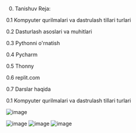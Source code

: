 00. Tanishuv
   Reja:

0.1 Kompyuter qurilmalari va dastrulash tillari turlari

0.2 Dasturlash asoslari va muhitlari

0.3 Pythonni o'rnatish

0.4 Pycharm

0.5 Thonny

0.6 replit.com

0.7 Darslar haqida



0.1 Kompyuter qurilmalari va dastrulash tillari turlari


![image](https://github.com/muslimbek77/Python-course/assets/48023644/40ad09be-7a44-4efd-9cd8-b024460411c2)


![image](https://github.com/muslimbek77/Python-course/assets/48023644/3d0650ea-8d90-4481-a026-0df1bbffc083)
![image](https://github.com/muslimbek77/Python-course/assets/48023644/bdec247a-cb65-4520-b277-03fe6637c037)
![image](https://github.com/muslimbek77/Python-course/assets/48023644/940e1919-d089-404d-83a2-b7d21d931dae)

